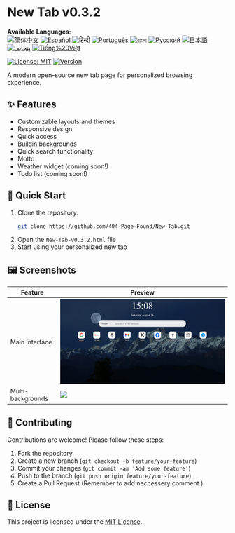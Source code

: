 # New Tab v0.3.2

**Available Languages**:  
[![简体中文](https://img.shields.io/badge/简体中文-blue)](docs/README.zh-CN.md)
[![Español](https://img.shields.io/badge/Español-blue)](docs/README.es.md)
[![हिन्दी](https://img.shields.io/badge/हिन्दी-blue)](docs/README.hi.md)
[![Português](https://img.shields.io/badge/Português-blue)](docs/README.pt.md)
[![বাংলা](https://img.shields.io/badge/বাংলা-blue)](docs/README.bn.md)
[![Русский](https://img.shields.io/badge/Русский-blue)](docs/README.ru.md)
[![日本語](https://img.shields.io/badge/日本語-blue)](docs/README.ja.md)
[![پنجابی](https://img.shields.io/badge/پنجابی-blue)](docs/README.pa.md)
[![Tiếng%20Việt](https://img.shields.io/badge/Tiếng%20Việt-blue)](docs/README.vi.md)

[![License: MIT](https://img.shields.io/badge/License-MIT-yellow.svg)](LICENSE)
[![Version](https://img.shields.io/badge/version-0.3.1-blue)]()

A modern open-source new tab page for personalized browsing experience.

## ✨ Features
- Customizable layouts and themes
- Responsive design
- Quick access
- Buildin backgrounds
- Quick search functionality
- Motto
- Weather widget (coming soon!)
- Todo list (coming soon!)

## 🚀 Quick Start
1. Clone the repository:
   ```bash
   git clone https://github.com/404-Page-Found/New-Tab.git
   ```
2. Open the `New-Tab-v0.3.2.html` file
3. Start using your personalized new tab

## 🖼️ Screenshots
| Feature | Preview |
|------|------|
| Main Interface | ![](images/Screenshots/New%20Tab_1.png) |
| Multi-backgrounds | ![](images/Screenshots/New%20Tab_2.png) |

## 👥 Contributing
Contributions are welcome! Please follow these steps:
1. Fork the repository
2. Create a new branch (`git checkout -b feature/your-feature`)
3. Commit your changes (`git commit -am 'Add some feature'`)
4. Push to the branch (`git push origin feature/your-feature`)
5. Create a Pull Request
(Remember to add neccessery comment.)

## 📄 License
This project is licensed under the [MIT License](LICENSE).
